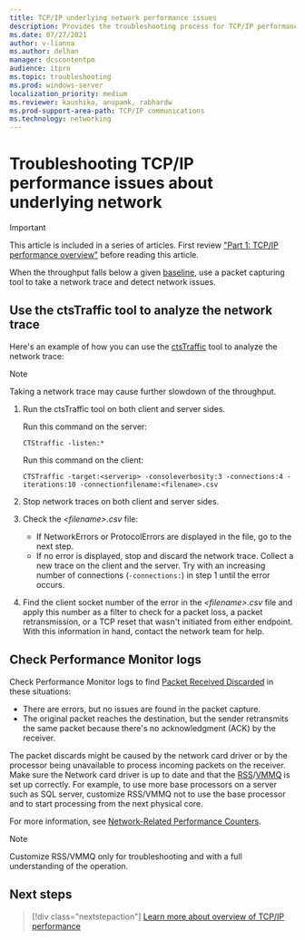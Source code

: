 ```yaml
---
title: TCP/IP underlying network performance issues
description: Provides the troubleshooting process for TCP/IP performance issues about underlying network. The ctsTraffic tool is used to analyze the network trace.
ms.date: 07/27/2021
author: v-lianna
ms.author: delhan 
manager: dcscontentpm
audience: itpro
ms.topic: troubleshooting
ms.prod: windows-server
localization_priority: medium
ms.reviewer: kaushika, anupamk, rabhardw
ms.prod-support-area-path: TCP/IP communications
ms.technology: networking
---
```

# Troubleshooting TCP/IP performance issues about underlying network

> [!IMPORTANT]
> This article is included in a series of articles. First review ["Part 1: TCP/IP performance overview"](overview-of-tcpip-performance.md) before reading this article.

When the throughput falls below a given [baseline](overview-of-tcpip-performance.md#how-to-create-a-baseline), use a packet capturing tool to take a network trace and detect network issues.

## Use the ctsTraffic tool to analyze the network trace

Here's an example of how you can use the [ctsTraffic](https://github.com/Microsoft/ctsTraffic) tool to analyze the network trace:

> [!NOTE]
> Taking a network trace may cause further slowdown of the throughput.

1. Run the ctsTraffic tool on both client and server sides.

    Run this command on the server:

    ```console
    CTStraffic -listen:*
    ```

    Run this command on the client:

    ```console
    CTSTraffic -target:<serverip> -consoleverbosity:3 -connections:4 -iterations:10 -connectionfilename:<filename>.csv
    ```

2. Stop network traces on both client and server sides.
3. Check the *\<filename>.csv* file:

    - If NetworkErrors or ProtocolErrors are displayed in the file, go to the next step.
    - If no error is displayed, stop and discard the network trace. Collect a new trace on the client and the server. Try with an increasing number of connections (`-connections:`) in step 1 until the error occurs.

4. Find the client socket number of the error in the *\<filename>.csv* file and apply this number as a filter to check for a packet loss, a packet retransmission, or a TCP reset that wasn't initiated from either endpoint. With this information in hand, contact the network team for help.

## Check Performance Monitor logs

Check Performance Monitor logs to find [Packet Received Discarded](/previous-versions/ms803962(v=msdn.10)) in these situations:

- There are errors, but no issues are found in the packet capture.
- The original packet reaches the destination, but the sender retransmits the same packet because there's no acknowledgment (ACK) by the receiver.

The packet discards might be caused by the network card driver or by the processor being unavailable to process incoming packets on the receiver. Make sure the Network card driver is up to date and that the [RSS](/previous-versions/windows/it-pro/windows-server-2012-R2-and-2012/hh997036(v=ws.11))/[VMMQ](/windows-hardware/drivers/network/overview-of-virtual-machine-multiple-queues) is set up correctly. For example, to use more base processors on a server such as SQL server, customize RSS/VMMQ not to use the base processor and to start processing from the next physical core.

For more information, see [Network-Related Performance Counters](/windows-server/networking/technologies/network-subsystem/net-sub-performance-counters).

> [!NOTE]
> Customize RSS/VMMQ only for troubleshooting and with a full understanding of the operation.

## Next steps

> [!div class="nextstepaction"]
> [Learn more about overview of TCP/IP performance](overview-of-tcpip-performance.md)
